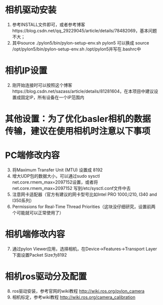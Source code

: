 # 相机驱动安装
1. 参考INSTALL文件即可，或者参考博客https://blog.csdn.net/qq_29229045/article/details/78482069，基本问题不大；
2. 其中source ./pylon5/bin/pylon-setup-env.sh pylon5 可以换成 source /opt/pylon5/bin/pylon-setup-env.sh /opt/pylon5并写在.bashrc中

# 相机IP设置
2. 刚开始连接时可以按照这个博客https://blog.csdn.net/sazass/article/details/81281604，在本项目中建议设置成固定IP，所有设备在一个IP范围内

# 其他设置：为了优化basler相机的数据传输，建议在使用相机时注意以下事项
# PC端修改内容
3. 将Maximum Transfer Unit (MTU) 设置成 8192
4. 增大UDP包的数据大小，可以通过sudo sysctl net.core.rmem_max=2097152设置，或者将 net.core.rmem_max=2097152 写到/etc/sysctl.conf文件中去
5. 注意网卡适配器（官方有建议的网卡型号比如Intel PRO 1000,I210, I340 and I350系列）
6. Permissions for Real-Time Thread Priorities（这块没仔细研究，设置前两个可能就可以正常使用了）
# 相机端修改内容
7. 通过pylon Viewer应用，选择相机，在Device->Features->Transport Layer下面设置Packet Size为8192

# 相机ros驱动分及配置
8. ros驱动安装，参考官网的wiki教程 http://wiki.ros.org/pylon_camera
9. 相机标定，参考wiki教程 http://wiki.ros.org/camera_calibration